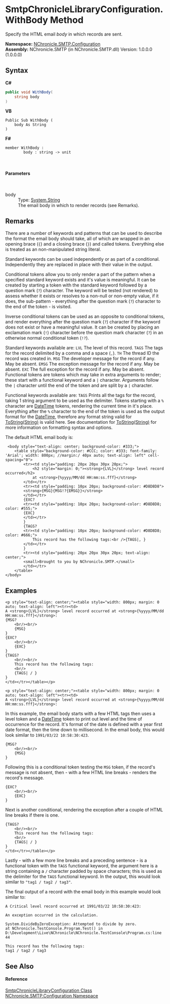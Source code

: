 # SmtpChronicleLibraryConfiguration.WithBody Method 
 

Specify the HTML email *body* in which records are sent.

**Namespace:**&nbsp;<a href="N_NChronicle_SMTP_Configuration.md">NChronicle.SMTP.Configuration</a><br />**Assembly:**&nbsp;NChronicle.SMTP (in NChronicle.SMTP.dll) Version: 1.0.0.0 (1.0.0.0)

## Syntax

**C#**<br />
``` C#
public void WithBody(
	string body
)
```

**VB**<br />
``` VB
Public Sub WithBody ( 
	body As String
)
```

**F#**<br />
``` F#
member WithBody : 
        body : string -> unit 

```

<br />

#### Parameters
&nbsp;<dl><dt>body</dt><dd>Type: <a href="http://msdn2.microsoft.com/en-us/library/s1wwdcbf" target="_blank">System.String</a><br />The email body in which to render records (see Remarks).</dd></dl>

## Remarks

There are a number of keywords and patterns that can be used to describe the format the email body should take, all of which are wrapped in an opening brace (`{`) and a closing brace (`}`) and called tokens. Everything else is treated as an non-manipulated string literal.

Standard keywords can be used independently or as part of a conditional. Independently they are replaced in place with their value in the output.

Conditional tokens allow you to only render a part of the pattern when a specified standard keyword exists and it's value is meaningful. It can be created by starting a token with the standard keyword followed by a question mark (`?`) character. The keyword will be tested (not rendered) to assess whether it exists or resolves to a non-null or non-empty value, if it does, the sub-pattern - everything after the question mark (`?`) character to the end of the token - is visited.

Inverse conditional tokens can be used as an opposite to conditional tokens, and render everything after the question mark (`?`) character if the keyword does not exist or have a meaningful value. It can be created by placing an exclamation mark (`!`) character before the question mark character (`?`) in an otherwise normal conditional token (`!?`).

Standard keywords available are:
`LVL` The level of this record. `TAGS` The tags for the record delimited by a comma and a space (`,`). `TH` The thread ID the record was created in. `MSG` The developer message for the record if any. May be absent. `EMSG` The exception message for the record if any. May be absent. `EXC` The full exception for the record if any. May be absent.
Functional tokens are tokens which may take in extra arguments to render; these start with a functional keyword and a `|` character. Arguments follow the `|` character until the end of the token and are split by a `|` character.

Functional keywords available are:
`TAGS` Prints all the tags for the record, taking 1 string argument to be used as the delimiter.
Tokens starting with a `%` character are <a href="http://msdn2.microsoft.com/en-us/library/03ybds8y" target="_blank">DateTime</a> tokens, rendering the current time in it's place. Everything after the `%` character to the end of the token is used as the output format for the <a href="http://msdn2.microsoft.com/en-us/library/03ybds8y" target="_blank">DateTime</a>, therefore any format string valid for <a href="http://msdn2.microsoft.com/en-us/library/zdtaw1bw" target="_blank">ToString(String)</a> is valid here. See documentation for <a href="http://msdn2.microsoft.com/en-us/library/zdtaw1bw" target="_blank">ToString(String)</a> for more information on formatting syntax and options.

The default HTML email body is:

```
 <body style="text-align: center; background-color: #333;">
    <table style="background-color: #CCC; color: #333; font-family: 'Arial'; width: 800px; //margin:/ 40px auto; text-align: left" cell-spacing="0">
        <tr><td style="padding: 20px 20px 30px 20px;">
            <h2 style="margin: 0;"><strong>{LVL}</strong> level record occurred</h2>
            at <strong>{%yyyy/MM/dd HH:mm:ss.fff}</strong>  
        </td></tr>
        <tr><td style="padding: 10px 20px; background-color: #D8D8D8">
        <strong>{MSG}{MSG!?{EMSG}}</strong>
        </td></tr>
        {EXC?
        <tr><td style="padding: 10px 20px; background-color: #D8D8D8; color: #555;">
        {EXC}
        </td></tr>
        }
        {TAGS?
        <tr><td style="padding: 10px 20px; background-color: #D8D8D8; color: #666;">
            This record has the following tags:<br />{TAGS|, }
        </td></tr>
        }
        <tr><td style="padding: 20px 20px 30px 20px; text-align: center;">
        <small>Brought to you by NChronicle.SMTP.</small>
        </td></tr>
    </table>
</body>
```


## Examples

```
<p style="text-align: center;"><table style="width: 800px; margin: 0 auto; text-align: left"><tr><td>
A <strong>{LVL}</strong> level record occurred at <strong>{%yyyy/MM/dd HH:mm:ss.fff}</strong>:
{MSG?
    <br/><br/>
    {MSG}
}
{EXC?
    <br/><br/>
    {EXC}
}
{TAGS?
    <br/><br/>
    This record has the following tags:
    <br/>
    {TAGS| / }
}
</td></tr></table></p>
```

```
<p style="text-align: center;"><table style="width: 800px; margin: 0 auto; text-align: left"><tr><td>
A <strong>{LVL}</strong> level record occurred at <strong>{%yyyy/MM/dd HH:mm:ss.fff}</strong>:
```

In this example, the email body starts with a few HTML tags then uses a level token and a <a href="http://msdn2.microsoft.com/en-us/library/03ybds8y" target="_blank">DateTime</a> token to print out level and the time of occurrence for the record. It's format of the date is defined with a year first date format, then the time down to millisecond. In the email body, this would look similar to `1991/03/22 10:58:30:423`.

```
{MSG?
    <br/><br/>
    {MSG}
}
```

Following this is a conditional token testing the `MSG` token, if the record's message is not absent, then - with a few HTML line breaks - renders the record's message.

```
{EXC?
    <br/><br/>
    {EXC}
}
```

Next is another conditional, rendering the exception after a couple of HTML line breaks if there is one.

```
{TAGS?
    <br/><br/>
    This record has the following tags:
    <br/>
    {TAGS| / }
}
</td></tr></table></p>
```

Lastly - with a few more line breaks and a preceding sentence - is a functional token with the `TAGS` functional keyword, the argument here is a string containing a `/` character padded by space characters; this is used as the delimiter for the `TAGS` functional keyword. In the output, this would look similar to `"tag1 / tag2 / tag3"`.

The final output of a record with the email body in this example would look similar to:

```
A Critical level record occurred at 1991/03/22 10:58:30:423:

An exception occurred in the calculation.

System.DivideByZeroException: Attempted to divide by zero.
at NChronicle.TestConsole.Program.Test() in D:\Development\Live\NChronicle\NChronicle.TestConsole\Program.cs:line 44

This record has the following tags:
tag1 / tag2 / tag3
```


## See Also


#### Reference
<a href="T_NChronicle_SMTP_Configuration_SmtpChronicleLibraryConfiguration.md">SmtpChronicleLibraryConfiguration Class</a><br /><a href="N_NChronicle_SMTP_Configuration.md">NChronicle.SMTP.Configuration Namespace</a><br />
